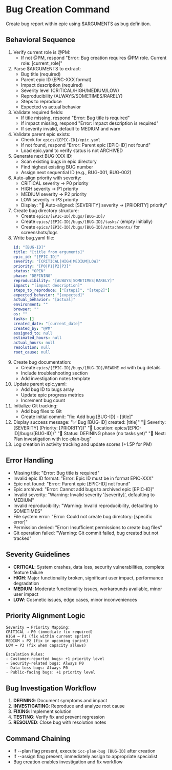 # Bug Creation Command

Create bug report within epic using $ARGUMENTS as bug definition.

## Behavioral Sequence
1. Verify current role is @PM:
   - If not @PM, respond "Error: Bug creation requires @PM role. Current role: [current_role]"
2. Parse $ARGUMENTS to extract:
   - Bug title (required)
   - Parent epic ID (EPIC-XXX format)
   - Impact description (required)
   - Severity level (CRITICAL/HIGH/MEDIUM/LOW)
   - Reproducibility (ALWAYS/SOMETIMES/RARELY)
   - Steps to reproduce
   - Expected vs actual behavior
3. Validate required fields:
   - If title missing, respond "Error: Bug title is required"
   - If impact missing, respond "Error: Impact description is required"
   - If severity invalid, default to MEDIUM and warn
4. Validate parent epic exists:
   - Check for `epics/[EPIC-ID]/epic.yaml`
   - If not found, respond "Error: Parent epic [EPIC-ID] not found"
   - Load epic.yaml to verify status is not ARCHIVED
5. Generate next BUG-XXX ID:
   - Scan existing bugs in epic directory
   - Find highest existing BUG number
   - Assign next sequential ID (e.g., BUG-001, BUG-002)
6. Auto-align priority with severity:
   - CRITICAL severity → P0 priority
   - HIGH severity → P1 priority
   - MEDIUM severity → P2 priority
   - LOW severity → P3 priority
   - Display: "🔄 Auto-aligned: [SEVERITY] severity → [PRIORITY] priority"
7. Create bug directory structure:
   - Create `epics/[EPIC-ID]/bugs/[BUG-ID]/`
   - Create `epics/[EPIC-ID]/bugs/[BUG-ID]/tasks/` (empty initially)
   - Create `epics/[EPIC-ID]/bugs/[BUG-ID]/attachments/` for screenshots/logs
8. Write bug.yaml file:
   ```yaml
   id: "[BUG-ID]"
   title: "[title from arguments]"
   epic_id: "[EPIC-ID]"
   severity: "[CRITICAL|HIGH|MEDIUM|LOW]"
   priority: "[P0|P1|P2|P3]"
   status: "OPEN"
   phase: "DEFINING"
   reproducibility: "[ALWAYS|SOMETIMES|RARELY]"
   impact: "[impact description]"
   steps_to_reproduce: ["[step1]", "[step2]"]
   expected_behavior: "[expected]"
   actual_behavior: "[actual]"
   environment: ""
   browser: ""
   os: ""
   tasks: []
   created_date: "[current_date]"
   created_by: "@PM"
   assigned_to: null
   estimated_hours: null
   actual_hours: null
   resolution: null
   root_cause: null
   ```
9. Create bug documentation:
   - Create `epics/[EPIC-ID]/bugs/[BUG-ID]/README.md` with bug details
   - Include troubleshooting section
   - Add investigation notes template
10. Update parent epic.yaml:
    - Add bug ID to bugs array
    - Update epic progress metrics
    - Increment bug count
11. Initialize Git tracking:
    - Add bug files to Git
    - Create initial commit: "fix: Add bug [BUG-ID] - [title]"
12. Display success message:
    "✅ Bug [BUG-ID] created: [title]"
    "🐛 Severity: [SEVERITY] (Priority: [PRIORITY])"
    "📁 Location: epics/[EPIC-ID]/bugs/[BUG-ID]/"
    "🎯 Status: DEFINING phase (no tasks yet)"
    "🔗 Next: Plan investigation with icc-plan-bug"
13. Log creation in activity tracking and update scores (+1.5P for PM)

## Error Handling
- Missing title: "Error: Bug title is required"
- Invalid epic ID format: "Error: Epic ID must be in format EPIC-XXX"
- Epic not found: "Error: Parent epic [EPIC-ID] not found"
- Epic archived: "Error: Cannot add bugs to archived epic [EPIC-ID]"
- Invalid severity: "Warning: Invalid severity '[severity]', defaulting to MEDIUM"
- Invalid reproducibility: "Warning: Invalid reproducibility, defaulting to SOMETIMES"
- File system error: "Error: Could not create bug directory: [specific error]"
- Permission denied: "Error: Insufficient permissions to create bug files"
- Git operation failed: "Warning: Git commit failed, bug created but not tracked"

## Severity Guidelines
- **CRITICAL**: System crashes, data loss, security vulnerabilities, complete feature failure
- **HIGH**: Major functionality broken, significant user impact, performance degradation
- **MEDIUM**: Moderate functionality issues, workarounds available, minor user impact
- **LOW**: Cosmetic issues, edge cases, minor inconveniences

## Priority Alignment Logic
```
Severity → Priority Mapping:
CRITICAL → P0 (immediate fix required)
HIGH → P1 (fix within current sprint)
MEDIUM → P2 (fix in upcoming sprint)
LOW → P3 (fix when capacity allows)

Escalation Rules:
- Customer-reported bugs: +1 priority level
- Security-related bugs: Always P0
- Data loss bugs: Always P0
- Public-facing bugs: +1 priority level
```

## Bug Investigation Workflow
1. **DEFINING**: Document symptoms and impact
2. **INVESTIGATING**: Reproduce and analyze root cause
3. **FIXING**: Implement solution
4. **TESTING**: Verify fix and prevent regression
5. **RESOLVED**: Close bug with resolution notes

## Command Chaining
- If --plan flag present, execute `icc-plan-bug [BUG-ID]` after creation
- If --assign flag present, immediately assign to appropriate specialist
- Bug creation enables investigation and fix workflow